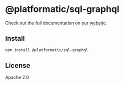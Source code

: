 # @platformatic/sql-graphql

Check out the full documentation on [our website](https://docs.platformatic.dev/docs/reference/sql-graphql/queries).

## Install

```sh
npm install @platformatic/sql-graphql
```

## License

Apache 2.0
